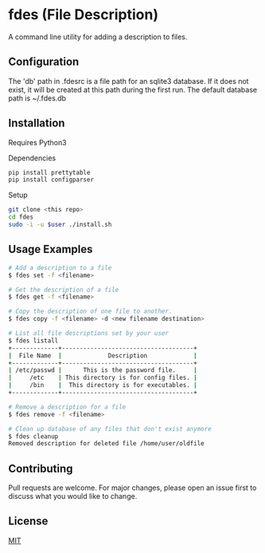 # fdes (File Description)

A command line utility for adding a description to files.

## Configuration

The 'db' path in .fdesrc is a file path for an sqlite3 database. If it does not exist, it will be created at this path during the first run.
The default database path is ~/.fdes.db

## Installation

Requires Python3

Dependencies
```bash
pip install prettytable
pip install configparser

```
Setup
```bash
git clone <this repo>
cd fdes
sudo -i -u $user ./install.sh
```

## Usage Examples

```bash
# Add a description to a file
$ fdes set -f <filename>

# Get the description of a file
$ fdes get -f <filename>

# Copy the description of one file to another.
$ fdes copy -f <filename> -d <new filename destination>

# List all file descriptions set by your user
$ fdes listall
+-------------+-------------------------------------+
|  File Name  |             Description             |
+-------------+-------------------------------------+
| /etc/passwd |      This is the password file.     |
|     /etc    | This directory is for config files. |
|     /bin    |  This directory is for executables. |
+-------------+-------------------------------------+

# Remove a description for a file
$ fdes remove -f <filename>

# Clean up database of any files that don't exist anymore
$ fdes cleanup
Removed description for deleted file /home/user/oldfile
```

## Contributing
Pull requests are welcome. For major changes, please open an issue first to discuss what you would like to change.

## License
[MIT](https://choosealicense.com/licenses/mit/)
